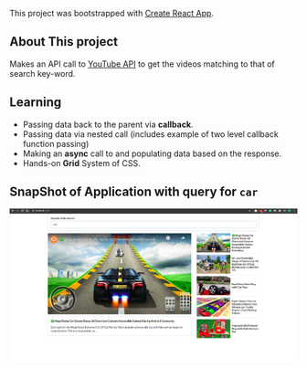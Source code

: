This project was bootstrapped with [Create React App](https://github.com/facebook/create-react-app).

## About This project

Makes an API call to [YouTube API](https://developers.google.com/youtube/v3) to get the videos matching to that of search key-word.

## Learning

- Passing data back to the parent via **callback**.
- Passing data via nested call (includes example of two level callback function passing)
- Making an **async** call to and populating data based on the response.
- Hands-on **Grid** System of CSS.

## SnapShot of Application with query for `car`

![Alt-Text](https://github.com/rohith94/video-search-application/blob/master/public/Screenshot%20from%202020-10-02%2019-58-35.png)
